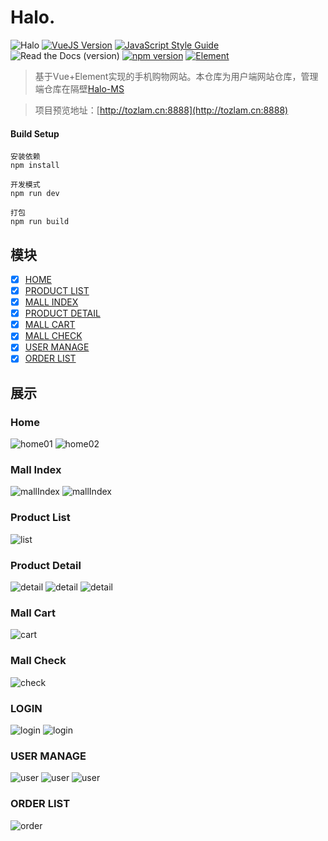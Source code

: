 # Halo. 

![Halo](https://img.shields.io/badge/Version-2.0-brightgreen.svg)
[![VueJS Version](https://img.shields.io/badge/VueJS-v2.5-brightgreen.svg?style=flat-square)](https://vuejs.org/)
[![JavaScript Style Guide](https://img.shields.io/badge/code_style-standard-brightgreen.svg)](https://standardjs.com)
![Read the Docs (version)](https://img.shields.io/readthedocs/pip/stable.svg)
[![npm version](https://img.shields.io/badge/npm-v7.8.0-brightgreen.svg)](https://standardjs.com)
[![Element](https://img.shields.io/badge/Element-v2.4.1-brightgreen.svg)](http://element-cn.eleme.io/#/zh-CN)

>基于Vue+Element实现的手机购物网站。本仓库为用户端网站仓库，管理端仓库在隔壁[Halo-MS](https://github.com/tozlam/Halo-MS)

>项目预览地址：[http://tozlam.cn:8888](http://tozlam.cn:8888)

#### Build Setup
````
安装依赖
npm install

开发模式
npm run dev

打包
npm run build
````

## 模块
- [x] [HOME](#home)
- [x] [PRODUCT LIST](#product-list)
- [x] [MALL INDEX](#mall-index)
- [x] [PRODUCT DETAIL](#product-detail)
- [x] [MALL CART](#mall-cart)
- [x] [MALL CHECK](#mall-check)
- [x] [USER MANAGE](#user-manage)
- [x] [ORDER LIST](#order-list)

## 展示

### Home 
![home01](http://tozlam.cn/Home.png)
![home02](http://tozlam.cn/home2.png)

### Mall Index
![mallIndex](http://tozlam.cn/mallindex01.png)
![mallIndex](http://tozlam.cn/mallindex02.png)

### Product List
![list](http://tozlam.cn/list.png)

### Product Detail
![detail](http://tozlam.cn/phoneDetail01.png)
![detail](http://tozlam.cn/phoneDetail02.png)
![detail](http://tozlam.cn/phoneDetail03.png)

### Mall Cart
![cart](http://tozlam.cn/mallCart.png)

### Mall Check
![check](http://tozlam.cn/check01.png)

### LOGIN
![login](http://tozlam.cn/login.png)
![login](http://tozlam.cn/login2.png)


### USER MANAGE
![user](http://tozlam.cn/user01.png)
![user](http://tozlam.cn/user02.png)
![user](http://tozlam.cn/user03.png)

### ORDER LIST
![order](http://tozlam.cn/order01.png)


